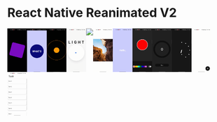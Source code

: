 # React Native Reanimated V2

<p style='display:flex;flex-direction:row; flex-wrap:wrap'>
<img height='100px' src='./gif/A1.gif'/>
<img height='100px' src='./gif/A2.gif'/>
<img height='100px' src='./gif/A3.gif'/>
<img height='100px' src='./gif/A4.gif'/>
<img height='100px' src='./gif/A5.gif'/>
<img height='100px' src='./gif/A6.gif'/>
<img height='100px' src='./gif/A7.gif'/>
<img height='100px' src='./gif/A8.gif'/>
<img height='100px' src='./gif/A9.gif'/>
<img height='100px' src='./gif/A10.gif'/>
<img height='100px' src='./gif/A11.gif'/>
<img height='100px' src='./gif/A12.gif'/>
</p>
